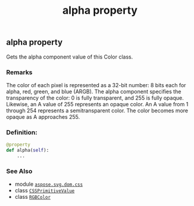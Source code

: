 ﻿---
title: alpha property
second_title: Aspose.SVG for Python via .NET API References
description: 
type: docs
weight: 50
url: /python-net/aspose.svg.dom.css/rgbcolor/alpha/
is_root: false
---

## alpha property


Gets the alpha component value of this Color class.

### Remarks 


The color of each pixel is represented as a 32-bit number: 8 bits each for alpha, red, green, and blue (ARGB). The alpha component specifies the transparency of the color: 0 is fully transparent, and 255 is fully opaque. Likewise, an A value of 255 represents an opaque color. An A value from 1 through 254 represents a semitransparent color. The color becomes more opaque as A approaches 255.
### Definition:
```python
@property
def alpha(self):
    ...
```

### See Also
* module [`aspose.svg.dom.css`](../../)
* class [`CSSPrimitiveValue`](/svg/python-net/aspose.svg.dom.css/cssprimitivevalue)
* class [`RGBColor`](/svg/python-net/aspose.svg.dom.css/rgbcolor)
